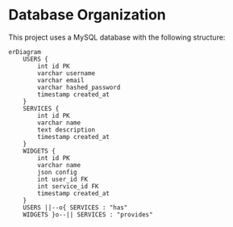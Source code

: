 # Database Organization

This project uses a MySQL database with the following structure:

```mermaid
erDiagram
    USERS {
        int id PK
        varchar username
        varchar email
        varchar hashed_password
        timestamp created_at
    }
    SERVICES {
        int id PK
        varchar name
        text description
        timestamp created_at
    }
    WIDGETS {
        int id PK
        varchar name
        json config
        int user_id FK
        int service_id FK
        timestamp created_at
    }
    USERS ||--o{ SERVICES : "has"
    WIDGETS }o--|| SERVICES : "provides"
